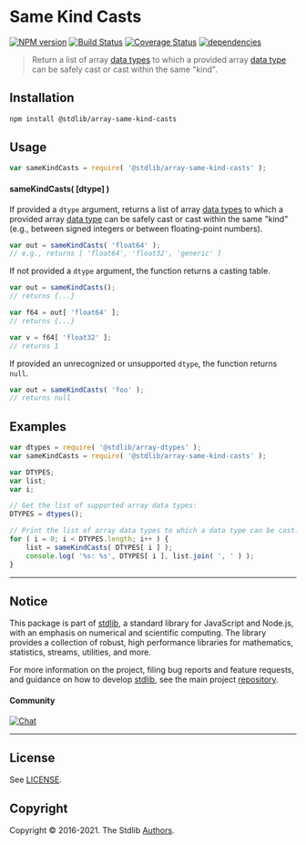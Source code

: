 <!--

@license Apache-2.0

Copyright (c) 2018 The Stdlib Authors.

Licensed under the Apache License, Version 2.0 (the "License");
you may not use this file except in compliance with the License.
You may obtain a copy of the License at

   http://www.apache.org/licenses/LICENSE-2.0

Unless required by applicable law or agreed to in writing, software
distributed under the License is distributed on an "AS IS" BASIS,
WITHOUT WARRANTIES OR CONDITIONS OF ANY KIND, either express or implied.
See the License for the specific language governing permissions and
limitations under the License.

-->

# Same Kind Casts

[![NPM version][npm-image]][npm-url] [![Build Status][test-image]][test-url] [![Coverage Status][coverage-image]][coverage-url] [![dependencies][dependencies-image]][dependencies-url]

> Return a list of array [data types][@stdlib/array/dtypes] to which a provided array [data type][@stdlib/array/dtypes] can be safely cast or cast within the same "kind".

<!-- Section to include introductory text. Make sure to keep an empty line after the intro `section` element and another before the `/section` close. -->

<section class="intro">

</section>

<!-- /.intro -->

<!-- Package usage documentation. -->

<section class="installation">

## Installation

```bash
npm install @stdlib/array-same-kind-casts
```

</section>

<section class="usage">

## Usage

```javascript
var sameKindCasts = require( '@stdlib/array-same-kind-casts' );
```

#### sameKindCasts( \[dtype] )

If provided a `dtype` argument, returns a list of array [data types][@stdlib/array/dtypes] to which a provided array [data type][@stdlib/array/dtypes] can be safely cast or cast within the same "kind" (e.g., between signed integers or between floating-point numbers).

```javascript
var out = sameKindCasts( 'float64' );
// e.g., returns [ 'float64', 'float32', 'generic' ]
```

If not provided a `dtype` argument, the function returns a casting table.

```javascript
var out = sameKindCasts();
// returns {...}

var f64 = out[ 'float64' ];
// returns {...}

var v = f64[ 'float32' ];
// returns 1
```

If provided an unrecognized or unsupported `dtype`, the function returns `null`.

```javascript
var out = sameKindCasts( 'foo' );
// returns null
```

</section>

<!-- /.usage -->

<!-- Package usage notes. Make sure to keep an empty line after the `section` element and another before the `/section` close. -->

<section class="notes">

</section>

<!-- /.notes -->

<!-- Package usage examples. -->

<section class="examples">

## Examples

<!-- eslint no-undef: "error" -->

```javascript
var dtypes = require( '@stdlib/array-dtypes' );
var sameKindCasts = require( '@stdlib/array-same-kind-casts' );

var DTYPES;
var list;
var i;

// Get the list of supported array data types:
DTYPES = dtypes();

// Print the list of array data types to which a data type can be cast...
for ( i = 0; i < DTYPES.length; i++ ) {
    list = sameKindCasts( DTYPES[ i ] );
    console.log( '%s: %s', DTYPES[ i ], list.join( ', ' ) );
}
```

</section>

<!-- /.examples -->

<!-- Section to include cited references. If references are included, add a horizontal rule *before* the section. Make sure to keep an empty line after the `section` element and another before the `/section` close. -->

<section class="references">

</section>

<!-- /.references -->

<!-- Section for all links. Make sure to keep an empty line after the `section` element and another before the `/section` close. -->


<section class="main-repo" >

* * *

## Notice

This package is part of [stdlib][stdlib], a standard library for JavaScript and Node.js, with an emphasis on numerical and scientific computing. The library provides a collection of robust, high performance libraries for mathematics, statistics, streams, utilities, and more.

For more information on the project, filing bug reports and feature requests, and guidance on how to develop [stdlib][stdlib], see the main project [repository][stdlib].

#### Community

[![Chat][chat-image]][chat-url]

---

## License

See [LICENSE][stdlib-license].


## Copyright

Copyright &copy; 2016-2021. The Stdlib [Authors][stdlib-authors].

</section>

<!-- /.stdlib -->

<!-- Section for all links. Make sure to keep an empty line after the `section` element and another before the `/section` close. -->

<section class="links">

[npm-image]: http://img.shields.io/npm/v/@stdlib/array-same-kind-casts.svg
[npm-url]: https://npmjs.org/package/@stdlib/array-same-kind-casts

[test-image]: https://github.com/stdlib-js/array-same-kind-casts/actions/workflows/test.yml/badge.svg
[test-url]: https://github.com/stdlib-js/array-same-kind-casts/actions/workflows/test.yml

[coverage-image]: https://img.shields.io/codecov/c/github/stdlib-js/array-same-kind-casts/main.svg
[coverage-url]: https://codecov.io/github/stdlib-js/array-same-kind-casts?branch=main

[dependencies-image]: https://img.shields.io/david/stdlib-js/array-same-kind-casts.svg
[dependencies-url]: https://david-dm.org/stdlib-js/array-same-kind-casts/main

[chat-image]: https://img.shields.io/gitter/room/stdlib-js/stdlib.svg
[chat-url]: https://gitter.im/stdlib-js/stdlib/

[stdlib]: https://github.com/stdlib-js/stdlib

[stdlib-authors]: https://github.com/stdlib-js/stdlib/graphs/contributors

[stdlib-license]: https://raw.githubusercontent.com/stdlib-js/array-same-kind-casts/main/LICENSE

[@stdlib/array/dtypes]: https://github.com/stdlib-js/array-dtypes

</section>

<!-- /.links -->
